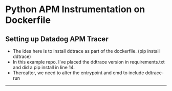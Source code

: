 # Python APM Instrumentation on Dockerfile
## Setting up Datadog APM Tracer
- The idea here is to install ddtrace as part of the dockerfile. (pip install ddtrace)
- In this example repo. I've placed the ddtrace version in requirements.txt and did a pip install in line 14.
- Thereafter, we need to alter the entrypoint and cmd to include ddtrace-run
---
